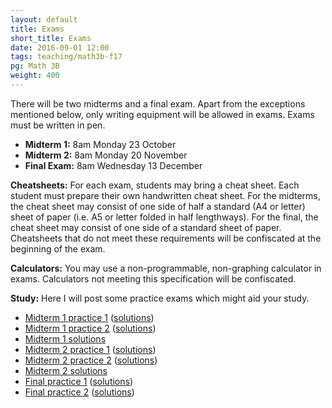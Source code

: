 ```yaml
---
layout: default
title: Exams
short_title: Exams
date: 2016-09-01 12:00
tags: teaching/math3b-f17
pg: Math 3B
weight: 400
---
```


There will be two midterms and a final exam. Apart from the exceptions mentioned below, only writing equipment will be allowed in exams. Exams must be written in pen.

* __Midterm 1:__ 8am Monday 23 October
* __Midterm 2:__ 8am Monday 20 November
* __Final Exam:__ 8am Wednesday 13 December

__Cheatsheets:__ For each exam, students may bring a cheat sheet. Each student must prepare their own handwritten cheat sheet. For the midterms, the cheat sheet may consist of one side of half a standard (A4 or letter) sheet of paper (i.e. A5 or letter folded in half lengthways). For the final, the cheat sheet may consist of one side of a standard sheet of paper. Cheatsheets that do not meet these requirements will be confiscated at the beginning of the exam.

__Calculators:__ You may use a non-programmable, non-graphing calculator in exams. Calculators not meeting this specification will be confiscated.

__Study:__ Here I will post some practice exams which might aid your study.

- [Midterm 1 practice 1](./midterm1-practice1.pdf) ([solutions](./midterm1-practice1-solutions.pdf))
- [Midterm 1 practice 2](./midterm1-practice2.pdf) ([solutions](./midterm1-practice2-solutions.pdf))
- [Midterm 1 solutions](./midterm1-solutions.pdf)
- [Midterm 2 practice 1](./midterm2-practice1.pdf) ([solutions](./midterm2-practice1-solutions.pdf))
- [Midterm 2 practice 2](./midterm2-practice2.pdf) ([solutions](./midterm2-practice2-solutions.pdf))
- [Midterm 2 solutions](./midterm2-solutions.pdf)
- [Final practice 1](./final-practice1.pdf) ([solutions](./final-practice1-solutions.pdf))
- [Final practice 2](./final-practice2.pdf) ([solutions](./final-practice2-solutions.pdf))


